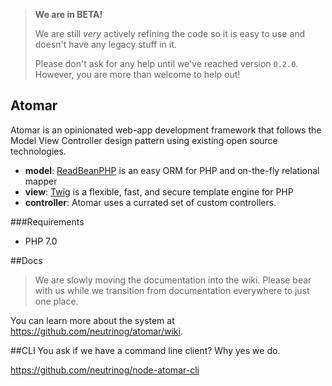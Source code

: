 > **We are in BETA!**
>
> We are still *very* actively refining the code so it is easy to use and doesn't have any legacy stuff in it.
>
> Please don't ask for any help until we've reached version `0.2.0`. However, you are more than welcome to help out!

Atomar
---

Atomar is an opinionated web-app development framework that follows the Model View Controller design pattern using existing open source technologies.

* **model**: [ReadBeanPHP](http://redbeanphp.com/) is an easy ORM for PHP and on-the-fly relational mapper
* **view**: [Twig](http://twig.sensiolabs.org/) is a flexible, fast, and secure template engine for PHP
* **controller**: Atomar uses a currated set of custom controllers.

###Requirements
* PHP 7.0

##Docs
> We are slowly moving the documentation into the wiki. Please bear with us while we transition from documentation everywhere to just one place.

You can learn more about the system at https://github.com/neutrinog/atomar/wiki.

##CLI
You ask if we have a command line client? Why yes we do.

https://github.com/neutrinog/node-atomar-cli
